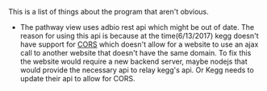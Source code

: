 This is a list of things about the program that aren't obvious.

- The pathway view uses adbio rest api which might be out of date. The reason for using this api is because at the time(6/13/2017) kegg doesn't have support for [CORS](https://developer.mozilla.org/en-US/docs/Web/HTTP/Access_control_CORS)
which doesn't allow for a website to use an ajax call to another website that doesn't have the same domain. To fix this the website would
require a new backend server, maybe nodejs that would provide the necessary api to relay kegg's api. Or Kegg needs to update their api to allow for CORS.
